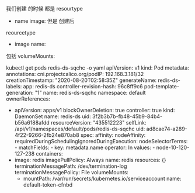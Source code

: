 我们创建 的时候 都是 
resourtype 
- name
  image: 
但是 创建后

reourcetype
- image 
   name:

包括 volumeMounts: 

kubectl get pods redis-ds-sqchc -o yaml
apiVersion: v1
kind: Pod
metadata:
  annotations:
    cni.projectcalico.org/podIP: 192.168.3.181/32
  creationTimestamp: "2020-08-20T02:58:35Z"
  generateName: redis-ds-
  labels:
    app: redis-ds
    controller-revision-hash: 96c8ff9c6
    pod-template-generation: "1"
  name: redis-ds-sqchc
  namespace: default
  ownerReferences:
  - apiVersion: apps/v1
    blockOwnerDeletion: true
    controller: true
    kind: DaemonSet
    name: redis-ds
    uid: 3f2b3b7b-fb48-45b9-84b4-b56a6188afdd
  resourceVersion: "435512223"
  selfLink: /api/v1/namespaces/default/pods/redis-ds-sqchc
  uid: ad8cae74-a289-4f22-9266-2fb24e870ab8
spec:
  affinity:
    nodeAffinity:
      requiredDuringSchedulingIgnoredDuringExecution:
        nodeSelectorTerms:
        - matchFields:
          - key: metadata.name
            operator: In
            values:
            - node-10-120-127-238
  containers:
  - image: redis
    imagePullPolicy: Always
    name: redis
    resources: {}
    terminationMessagePath: /dev/termination-log
    terminationMessagePolicy: File
    volumeMounts:
    - mountPath: /var/run/secrets/kubernetes.io/serviceaccount
      name: default-token-cfnbd 
